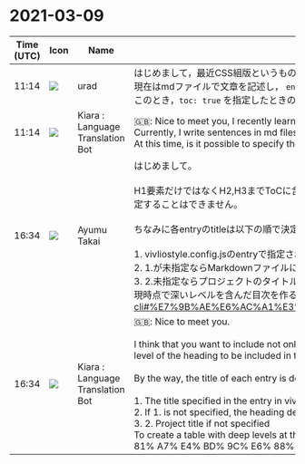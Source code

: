 # 2021-03-09

|Time (UTC)|Icon|Name|Message|
|---|---|---|---|
|11:14|![](https://avatars.slack-edge.com/2021-03-09/1837767426851_d7e622f513bcc27b7e82_72.jpg)|urad|はじめまして，最近CSS組版というものを知りまして早速vivliostyleを利用させていただいております．<br>現在はmdファイルで文章を記述し， `entry:` に 複数のmdファイルを指定，ビルドするような使い方をしています．<br>このとき，`toc: true` を指定したときの目次の深さは指定できるのでしょうか？|
|11:14|![](https://avatars.slack-edge.com/2021-03-01/1807880975282_5c8ad89e782096649baa_72.png)|Kiara : Language Translation Bot|🇬🇧: Nice to meet you, I recently learned about CSS typesetting and am using vivliostyle immediately.<br>Currently, I write sentences in md files, specify multiple md files in `entry:`, and build them.<br>At this time, is it possible to specify the depth of the table of contents when `toc: true` is specified?|
|16:34|![](https://avatars.slack-edge.com/2020-10-24/1474758134528_58d03798bcb64d811fc4_72.jpg)|Ayumu Takai|はじめまして。<br><br>H1要素だけではなくH2,H3までToCに含めたいということだと思いますが、残念ながら現在のToCは、entryそれぞれのtitleを並べたものになっており、ToCに含める見出しのレベルを指定することはできません。<br><br>ちなみに各entryのtitleは以下の順で決定されます。<br><br>1. vivliostyle.config.jsのentryで指定されたタイトル<br>2. 1.が未指定ならMarkdownファイルに記述された見出し<br>3. 2.未指定ならプロジェクトのタイトル<br>現時点で深いレベルを含んだ目次を作るには <https://docs.vivliostyle.org/#/ja/vivliostyle-cli#%E7%9B%AE%E6%AC%A1%E3%82%92%E8%87%AA%E5%88%86%E3%81%A7%E4%BD%9C%E6%88%90%E3%81%99%E3%82%8B%E3%81%AB%E3%81%AF|https://docs.vivliostyle.org/#/ja/vivliostyle-cli#%E7%9B%AE%E6%AC%A1%E3%82%92%E8%87%AA%[…]1%A7%E4%BD%9C%E6%88%90%E3%81%99%E3%82%8B%E3%81%AB%E3%81%AF> にあるように自分で作成する必要があります。|
|16:34|![](https://avatars.slack-edge.com/2021-03-01/1807880975282_5c8ad89e782096649baa_72.png)|Kiara : Language Translation Bot|🇬🇧: Nice to meet you.<br><br>I think that you want to include not only the H1 element but also H2 and H3 in the ToC, but unfortunately the current ToC is a list of the titles of each entry, and you specify the level of the heading to be included in the ToC. I can not do it.<br><br>By the way, the title of each entry is decided in the following order.<br><br>1. The title specified in the entry in vivliostyle.config.js<br>2. If 1. is not specified, the heading described in the Markdown file<br>3. 2. Project title if not specified<br>To create a table with deep levels at this time <https://docs.vivliostyle.org/#/ja/vivliostyle-cli#%E7%9B%AE%E6%AC%A1%E3%82%92% E8% 87% AA% E5% 88% 86% E3% 81% A7% E4% BD% 9C% E6% 88% 90% E3% 81% 99% E3% 82% 8B% E3% 81% AB% E3% 81% AF | https://docs.vivliostyle.org/#/ja/vivliostyle-cli#%E7%9B%AE%E6%AC%A1%E3%82%92%E8%87%AA% […] 1% A7% E4% BD% 9C% E6% 88% 90% E3% 81% 99% E3% 82% 8B% E3% 81% AB% E3% 81% AF> Must be created by yourself There is.|
